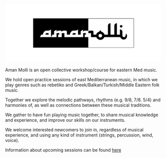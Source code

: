 ![Aman Molli](banner.png)

Aman Molli is an open collective workshop/course for eastern Med music.

We hold open practice sessions of east Mediterranean music, in which we play genres such as rebetiko and Greek/Balkan/Turkish/Middle Eastern folk music. 

Together we explore the melodic pathways, rhythms (e.g. 9/8, 7/8. 5/4) and harmonies of, as well as connections between these musical traditions. 

We gather to have fun playing music together, to share musical knowledge and experience, and improve our skills on our instruments. 

We welcome interested newcomers to join in, regardless of musical experience, and using any kind of instrument (strings, percussion, wind, voice). 

Information about upcoming sessions can be found [here](!https://radar.squat.net/en/aman-molli)
